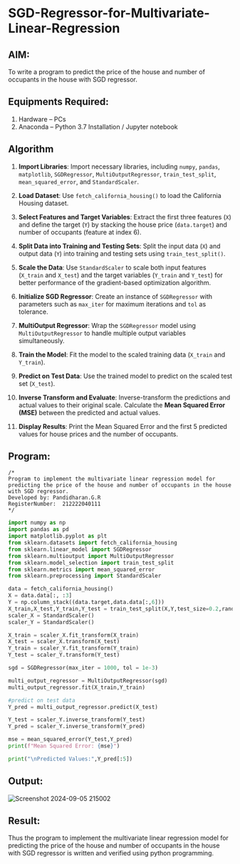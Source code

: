 # SGD-Regressor-for-Multivariate-Linear-Regression

## AIM:
To write a program to predict the price of the house and number of occupants in the house with SGD regressor.

## Equipments Required:
1. Hardware – PCs
2. Anaconda – Python 3.7 Installation / Jupyter notebook

## Algorithm
1. **Import Libraries**: Import necessary libraries, including `numpy`, `pandas`, `matplotlib`, `SGDRegressor`, `MultiOutputRegressor`, `train_test_split`, `mean_squared_error`, and `StandardScaler`.

2. **Load Dataset**: Use `fetch_california_housing()` to load the California Housing dataset.

3. **Select Features and Target Variables**: Extract the first three features (`X`) and define the target (`Y`) by stacking the house price (`data.target`) and number of occupants (feature at index 6).

4. **Split Data into Training and Testing Sets**: Split the input data (`X`) and output data (`Y`) into training and testing sets using `train_test_split()`.

5. **Scale the Data**: Use `StandardScaler` to scale both input features (`X_train` and `X_test`) and the target variables (`Y_train` and `Y_test`) for better performance of the gradient-based optimization algorithm.

6. **Initialize SGD Regressor**: Create an instance of `SGDRegressor` with parameters such as `max_iter` for maximum iterations and `tol` as tolerance.

7. **MultiOutput Regressor**: Wrap the `SGDRegressor` model using `MultiOutputRegressor` to handle multiple output variables simultaneously.

8. **Train the Model**: Fit the model to the scaled training data (`X_train` and `Y_train`).

9. **Predict on Test Data**: Use the trained model to predict on the scaled test set (`X_test`).

10. **Inverse Transform and Evaluate**: Inverse-transform the predictions and actual values to their original scale. Calculate the **Mean Squared Error (MSE)** between the predicted and actual values.

11. **Display Results**: Print the Mean Squared Error and the first 5 predicted values for house prices and the number of occupants.

## Program:
```
/*
Program to implement the multivariate linear regression model for predicting the price of the house and number of occupants in the house with SGD regressor.
Developed by: Pandidharan.G.R
RegisterNumber:  212222040111
*/
```

```PYTHON
import numpy as np
import pandas as pd
import matplotlib.pyplot as plt
from sklearn.datasets import fetch_california_housing
from sklearn.linear_model import SGDRegressor
from sklearn.multioutput import MultiOutputRegressor
from sklearn.model_selection import train_test_split
from sklearn.metrics import mean_squared_error
from sklearn.preprocessing import StandardScaler

data = fetch_california_housing()
X = data.data[:, :3]
Y = np.column_stack((data.target,data.data[:,6]))
X_train,X_test,Y_train,Y_test = train_test_split(X,Y,test_size=0.2,random_state=42)
scaler_X = StandardScaler()
scaler_Y = StandardScaler()

X_train = scaler_X.fit_transform(X_train)
X_test = scaler_X.transform(X_test)
Y_train = scaler_Y.fit_transform(Y_train)
Y_test = scaler_Y.transform(Y_test)

sgd = SGDRegressor(max_iter = 1000, tol = 1e-3)

multi_output_regressor = MultiOutputRegressor(sgd)
multi_output_regressor.fit(X_train,Y_train)

#predict on test data
Y_pred = multi_output_regressor.predict(X_test)

Y_test = scaler_Y.inverse_transform(Y_test)
Y_pred = scaler_Y.inverse_transform(Y_pred)

mse = mean_squared_error(Y_test,Y_pred)
print(f"Mean Squared Error: {mse}")

print("\nPredicted Values:",Y_pred[:5])
```

## Output:
![Screenshot 2024-09-05 215002](https://github.com/user-attachments/assets/dae860d2-b4c3-4619-8c09-43a6c00e3d7e)


## Result:
Thus the program to implement the multivariate linear regression model for predicting the price of the house and number of occupants in the house with SGD regressor is written and verified using python programming.
